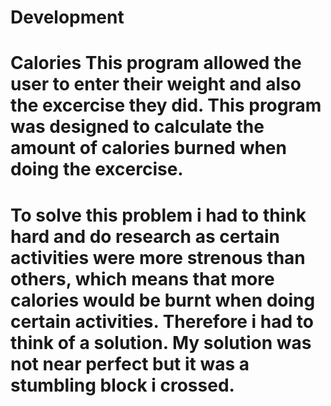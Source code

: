 # Development

# Calories This program allowed the user to enter their weight and also the excercise they did. This program was designed to calculate the amount of calories burned when doing the excercise. 

# To solve this problem i had to think hard and do research as certain activities were more strenous than others, which means that more calories would be burnt when doing certain activities. Therefore i had to think of a solution. My solution was not near perfect but it was a stumbling block i crossed.

